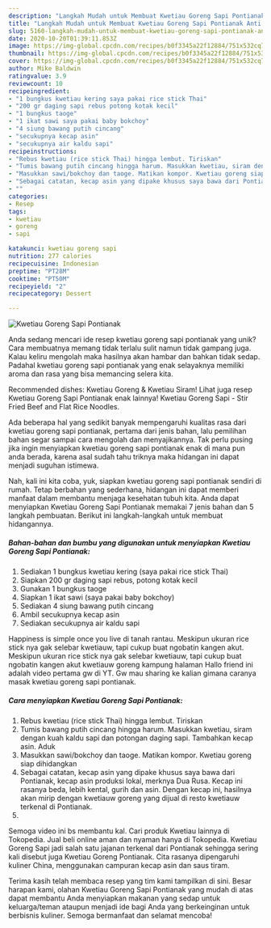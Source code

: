 ```yaml
---
description: "Langkah Mudah untuk Membuat Kwetiau Goreng Sapi Pontianak Anti Gagal"
title: "Langkah Mudah untuk Membuat Kwetiau Goreng Sapi Pontianak Anti Gagal"
slug: 5160-langkah-mudah-untuk-membuat-kwetiau-goreng-sapi-pontianak-anti-gagal
date: 2020-10-20T01:39:11.853Z
image: https://img-global.cpcdn.com/recipes/b0f3345a22f12884/751x532cq70/kwetiau-goreng-sapi-pontianak-foto-resep-utama.jpg
thumbnail: https://img-global.cpcdn.com/recipes/b0f3345a22f12884/751x532cq70/kwetiau-goreng-sapi-pontianak-foto-resep-utama.jpg
cover: https://img-global.cpcdn.com/recipes/b0f3345a22f12884/751x532cq70/kwetiau-goreng-sapi-pontianak-foto-resep-utama.jpg
author: Mike Baldwin
ratingvalue: 3.9
reviewcount: 10
recipeingredient:
- "1 bungkus kwetiau kering saya pakai rice stick Thai"
- "200 gr daging sapi rebus potong kotak kecil"
- "1 bungkus taoge"
- "1 ikat sawi saya pakai baby bokchoy"
- "4 siung bawang putih cincang"
- "secukupnya kecap asin"
- "secukupnya air kaldu sapi"
recipeinstructions:
- "Rebus kwetiau (rice stick Thai) hingga lembut. Tiriskan"
- "Tumis bawang putih cincang hingga harum. Masukkan kwetiau, siram dengan kuah kaldu sapi dan potongan daging sapi. Tambahkan kecap asin. Aduk"
- "Masukkan sawi/bokchoy dan taoge. Matikan kompor. Kwetiau goreng siap dihidangkan"
- "Sebagai catatan, kecap asin yang dipake khusus saya bawa dari Pontianak, kecap asin produksi lokal, merknya Dua Rusa. Kecap ini rasanya beda, lebih kental, gurih dan asin. Dengan kecap ini, hasilnya akan mirip dengan kwetiauw goreng yang dijual di resto kwetiauw terkenal di Pontianak."
- ""
categories:
- Resep
tags:
- kwetiau
- goreng
- sapi

katakunci: kwetiau goreng sapi 
nutrition: 277 calories
recipecuisine: Indonesian
preptime: "PT28M"
cooktime: "PT50M"
recipeyield: "2"
recipecategory: Dessert

---
```



![Kwetiau Goreng Sapi Pontianak](https://img-global.cpcdn.com/recipes/b0f3345a22f12884/751x532cq70/kwetiau-goreng-sapi-pontianak-foto-resep-utama.jpg)

Anda sedang mencari ide resep kwetiau goreng sapi pontianak yang unik? Cara membuatnya memang tidak terlalu sulit namun tidak gampang juga. Kalau keliru mengolah maka hasilnya akan hambar dan bahkan tidak sedap. Padahal kwetiau goreng sapi pontianak yang enak selayaknya memiliki aroma dan rasa yang bisa memancing selera kita.

Recommended dishes: Kwetiau Goreng &amp; Kwetiau Siram! Lihat juga resep Kwetiau Goreng Sapi Pontianak enak lainnya! Kwetiau Goreng Sapi - Stir Fried Beef and Flat Rice Noodles.

Ada beberapa hal yang sedikit banyak mempengaruhi kualitas rasa dari kwetiau goreng sapi pontianak, pertama dari jenis bahan, lalu pemilihan bahan segar sampai cara mengolah dan menyajikannya. Tak perlu pusing jika ingin menyiapkan kwetiau goreng sapi pontianak enak di mana pun anda berada, karena asal sudah tahu triknya maka hidangan ini dapat menjadi suguhan istimewa.


Nah, kali ini kita coba, yuk, siapkan kwetiau goreng sapi pontianak sendiri di rumah. Tetap berbahan yang sederhana, hidangan ini dapat memberi manfaat dalam membantu menjaga kesehatan tubuh kita. Anda dapat menyiapkan Kwetiau Goreng Sapi Pontianak memakai 7 jenis bahan dan 5 langkah pembuatan. Berikut ini langkah-langkah untuk membuat hidangannya.

<!--inarticleads1-->

##### Bahan-bahan dan bumbu yang digunakan untuk menyiapkan Kwetiau Goreng Sapi Pontianak:

1. Sediakan 1 bungkus kwetiau kering (saya pakai rice stick Thai)
1. Siapkan 200 gr daging sapi rebus, potong kotak kecil
1. Gunakan 1 bungkus taoge
1. Siapkan 1 ikat sawi (saya pakai baby bokchoy)
1. Sediakan 4 siung bawang putih cincang
1. Ambil secukupnya kecap asin
1. Sediakan secukupnya air kaldu sapi


Happiness is simple once you live di tanah rantau. Meskipun ukuran rice stick nya gak selebar kwetiauw, tapi cukup buat ngobatin kangen akut. Meskipun ukuran rice stick nya gak selebar kwetiauw, tapi cukup buat ngobatin kangen akut kwetiauw goreng kampung halaman Hallo friend ini adalah video pertama gw di YT. Gw mau sharing ke kalian gimana caranya masak kwetiau goreng sapi pontianak. 

<!--inarticleads2-->

##### Cara menyiapkan Kwetiau Goreng Sapi Pontianak:

1. Rebus kwetiau (rice stick Thai) hingga lembut. Tiriskan
1. Tumis bawang putih cincang hingga harum. Masukkan kwetiau, siram dengan kuah kaldu sapi dan potongan daging sapi. Tambahkan kecap asin. Aduk
1. Masukkan sawi/bokchoy dan taoge. Matikan kompor. Kwetiau goreng siap dihidangkan
1. Sebagai catatan, kecap asin yang dipake khusus saya bawa dari Pontianak, kecap asin produksi lokal, merknya Dua Rusa. Kecap ini rasanya beda, lebih kental, gurih dan asin. Dengan kecap ini, hasilnya akan mirip dengan kwetiauw goreng yang dijual di resto kwetiauw terkenal di Pontianak.
1. 


Semoga video ini bs membantu kal. Cari produk Kwetiau lainnya di Tokopedia. Jual beli online aman dan nyaman hanya di Tokopedia. Kwetiau Goreng Sapi jadi salah satu jajanan terkenal dari Pontianak sehingga sering kali disebut juga Kwetiau Goreng Pontianak. Cita rasanya dipengaruhi kuliner China, menggunakan campuran kecap asin dan saus tiram. 

Terima kasih telah membaca resep yang tim kami tampilkan di sini. Besar harapan kami, olahan Kwetiau Goreng Sapi Pontianak yang mudah di atas dapat membantu Anda menyiapkan makanan yang sedap untuk keluarga/teman ataupun menjadi ide bagi Anda yang berkeinginan untuk berbisnis kuliner. Semoga bermanfaat dan selamat mencoba!
